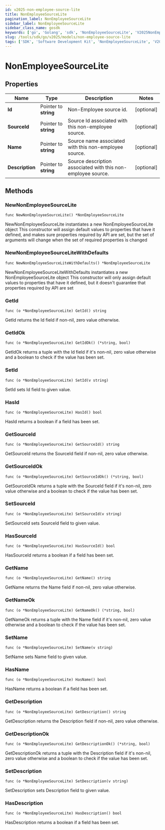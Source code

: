 ```yaml
---
id: v2025-non-employee-source-lite
title: NonEmployeeSourceLite
pagination_label: NonEmployeeSourceLite
sidebar_label: NonEmployeeSourceLite
sidebar_class_name: gosdk
keywords: ['go', 'Golang', 'sdk', 'NonEmployeeSourceLite', 'V2025NonEmployeeSourceLite'] 
slug: /tools/sdk/go/v2025/models/non-employee-source-lite
tags: ['SDK', 'Software Development Kit', 'NonEmployeeSourceLite', 'V2025NonEmployeeSourceLite']
---
```


# NonEmployeeSourceLite

## Properties

Name | Type | Description | Notes
------------ | ------------- | ------------- | -------------
**Id** | Pointer to **string** | Non-Employee source id. | [optional] 
**SourceId** | Pointer to **string** | Source Id associated with this non-employee source. | [optional] 
**Name** | Pointer to **string** | Source name associated with this non-employee source. | [optional] 
**Description** | Pointer to **string** | Source description associated with this non-employee source. | [optional] 

## Methods

### NewNonEmployeeSourceLite

`func NewNonEmployeeSourceLite() *NonEmployeeSourceLite`

NewNonEmployeeSourceLite instantiates a new NonEmployeeSourceLite object
This constructor will assign default values to properties that have it defined,
and makes sure properties required by API are set, but the set of arguments
will change when the set of required properties is changed

### NewNonEmployeeSourceLiteWithDefaults

`func NewNonEmployeeSourceLiteWithDefaults() *NonEmployeeSourceLite`

NewNonEmployeeSourceLiteWithDefaults instantiates a new NonEmployeeSourceLite object
This constructor will only assign default values to properties that have it defined,
but it doesn't guarantee that properties required by API are set

### GetId

`func (o *NonEmployeeSourceLite) GetId() string`

GetId returns the Id field if non-nil, zero value otherwise.

### GetIdOk

`func (o *NonEmployeeSourceLite) GetIdOk() (*string, bool)`

GetIdOk returns a tuple with the Id field if it's non-nil, zero value otherwise
and a boolean to check if the value has been set.

### SetId

`func (o *NonEmployeeSourceLite) SetId(v string)`

SetId sets Id field to given value.

### HasId

`func (o *NonEmployeeSourceLite) HasId() bool`

HasId returns a boolean if a field has been set.

### GetSourceId

`func (o *NonEmployeeSourceLite) GetSourceId() string`

GetSourceId returns the SourceId field if non-nil, zero value otherwise.

### GetSourceIdOk

`func (o *NonEmployeeSourceLite) GetSourceIdOk() (*string, bool)`

GetSourceIdOk returns a tuple with the SourceId field if it's non-nil, zero value otherwise
and a boolean to check if the value has been set.

### SetSourceId

`func (o *NonEmployeeSourceLite) SetSourceId(v string)`

SetSourceId sets SourceId field to given value.

### HasSourceId

`func (o *NonEmployeeSourceLite) HasSourceId() bool`

HasSourceId returns a boolean if a field has been set.

### GetName

`func (o *NonEmployeeSourceLite) GetName() string`

GetName returns the Name field if non-nil, zero value otherwise.

### GetNameOk

`func (o *NonEmployeeSourceLite) GetNameOk() (*string, bool)`

GetNameOk returns a tuple with the Name field if it's non-nil, zero value otherwise
and a boolean to check if the value has been set.

### SetName

`func (o *NonEmployeeSourceLite) SetName(v string)`

SetName sets Name field to given value.

### HasName

`func (o *NonEmployeeSourceLite) HasName() bool`

HasName returns a boolean if a field has been set.

### GetDescription

`func (o *NonEmployeeSourceLite) GetDescription() string`

GetDescription returns the Description field if non-nil, zero value otherwise.

### GetDescriptionOk

`func (o *NonEmployeeSourceLite) GetDescriptionOk() (*string, bool)`

GetDescriptionOk returns a tuple with the Description field if it's non-nil, zero value otherwise
and a boolean to check if the value has been set.

### SetDescription

`func (o *NonEmployeeSourceLite) SetDescription(v string)`

SetDescription sets Description field to given value.

### HasDescription

`func (o *NonEmployeeSourceLite) HasDescription() bool`

HasDescription returns a boolean if a field has been set.


